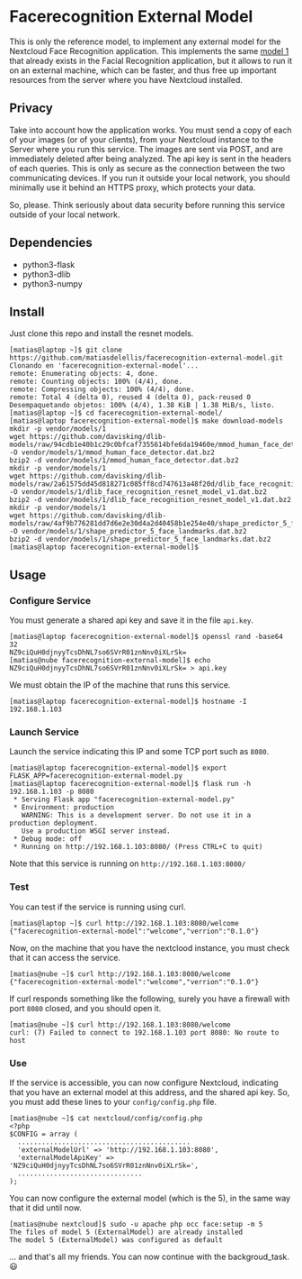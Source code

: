 # Facerecognition External Model
This is only the reference model, to implement any external model for the Nextcloud Face Recognition application. This implements the same [model 1](https://github.com/matiasdelellis/facerecognition/wiki/Models#model-1) that already exists in the Facial Recognition application, but it allows to run it on an external machine, which can be faster, and thus free up important resources from the server where you have Nextcloud installed.

## Privacy
Take into account how the application works. You must send a copy of each of your images (or of your clients), from your Nextcloud instance to the Server where you run this service.
The images are sent via POST, and are immediately deleted after being analyzed. The api key is sent in the headers of each queries. This is only as secure as the connection between the two communicating devices. If you run it outside your local network, you should minimally use it behind an HTTPS proxy, which protects your data.

So, please. Think seriously about data security before running this service outside of your local network.

## Dependencies
* python3-flask
* python3-dlib
* python3-numpy

## Install
Just clone this repo and install the resnet models.
```
[matias@laptop ~]$ git clone https://github.com/matiasdelellis/facerecognition-external-model.git
Clonando en 'facerecognition-external-model'...
remote: Enumerating objects: 4, done.
remote: Counting objects: 100% (4/4), done.
remote: Compressing objects: 100% (4/4), done.
remote: Total 4 (delta 0), reused 4 (delta 0), pack-reused 0
Desempaquetando objetos: 100% (4/4), 1.38 KiB | 1.38 MiB/s, listo.
[matias@laptop ~]$ cd facerecognition-external-model/
[matias@laptop facerecognition-external-model]$ make download-models 
mkdir -p vendor/models/1
wget https://github.com/davisking/dlib-models/raw/94cdb1e40b1c29c0bfcaf7355614bfe6da19460e/mmod_human_face_detector.dat.bz2 -O vendor/models/1/mmod_human_face_detector.dat.bz2
bzip2 -d vendor/models/1/mmod_human_face_detector.dat.bz2
mkdir -p vendor/models/1
wget https://github.com/davisking/dlib-models/raw/2a61575dd45d818271c085ff8cd747613a48f20d/dlib_face_recognition_resnet_model_v1.dat.bz2 -O vendor/models/1/dlib_face_recognition_resnet_model_v1.dat.bz2
bzip2 -d vendor/models/1/dlib_face_recognition_resnet_model_v1.dat.bz2
mkdir -p vendor/models/1
wget https://github.com/davisking/dlib-models/raw/4af9b776281dd7d6e2e30d4a2d40458b1e254e40/shape_predictor_5_face_landmarks.dat.bz2 -O vendor/models/1/shape_predictor_5_face_landmarks.dat.bz2
bzip2 -d vendor/models/1/shape_predictor_5_face_landmarks.dat.bz2
[matias@laptop facerecognition-external-model]$
```

## Usage

### Configure Service

You must generate a shared api key and save it in the file `api.key`.
```
[matias@laptop facerecognition-external-model]$ openssl rand -base64 32
NZ9ciQuH0djnyyTcsDhNL7so6SVrR01znNnv0iXLrSk=
[matias@nube facerecognition-external-model]$ echo NZ9ciQuH0djnyyTcsDhNL7so6SVrR01znNnv0iXLrSk= > api.key
```

We must obtain the IP of the machine that runs this service.
```
[matias@laptop facerecognition-external-model]$ hostname -I
192.168.1.103
```

### Launch Service
Launch the service indicating this IP and some TCP port such as `8080`.
```
[matias@laptop facerecognition-external-model]$ export FLASK_APP=facerecognition-external-model.py
[matias@laptop facerecognition-external-model]$ flask run -h 192.168.1.103 -p 8080
 * Serving Flask app "facerecognition-external-model.py"
 * Environment: production
   WARNING: This is a development server. Do not use it in a production deployment.
   Use a production WSGI server instead.
 * Debug mode: off
 * Running on http://192.168.1.103:8080/ (Press CTRL+C to quit)
```

Note that this service is running on `http://192.168.1.103:8080/`

### Test
You can test if the service is running using curl.
```
[matias@laptop ~]$ curl http://192.168.1.103:8080/welcome
{"facerecognition-external-model":"welcome","verrion":"0.1.0"}
```

Now, on the machine that you have the nextclood instance, you must check that it can access the service.
```
[matias@nube ~]$ curl http://192.168.1.103:8080/welcome
{"facerecognition-external-model":"welcome","verrion":"0.1.0"}
```

If curl responds something like the following, surely you have a firewall with port `8080` closed, and you should open it.
```
[matias@nube ~]$ curl http://192.168.1.103:8080/welcome
curl: (7) Failed to connect to 192.168.1.103 port 8080: No route to host
```

### Use
If the service is accessible, you can now configure Nextcloud, indicating that you have an external model at this address, and the shared api key. So, you must add these lines to your `config/config.php` file.
```
[matias@nube ~]$ cat nextcloud/config/config.php
<?php
$CONFIG = array (
  ...........................................
  'externalModelUrl' => 'http://192.168.1.103:8080',
  'externalModelApiKey' => 'NZ9ciQuH0djnyyTcsDhNL7so6SVrR01znNnv0iXLrSk=',
  ...............................
);
```

You can now configure the external model (which is the 5), in the same way that it did until now.
```
[matias@nube nextcloud]$ sudo -u apache php occ face:setup -m 5
The files of model 5 (ExternalModel) are already installed
The model 5 (ExternalModel) was configured as default
```

... and that's all my friends. You can now continue with the backgroud_task. :smiley:
